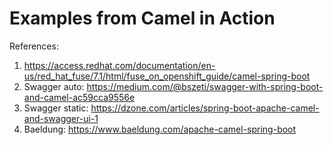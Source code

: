 # Examples from Camel in Action

References:

 1. https://access.redhat.com/documentation/en-us/red_hat_fuse/7.1/html/fuse_on_openshift_guide/camel-spring-boot
 2. Swagger auto: https://medium.com/@bszeti/swagger-with-spring-boot-and-camel-ac59cca9556e
 3. Swagger static: https://dzone.com/articles/spring-boot-apache-camel-and-swagger-ui-1
 4. Baeldung: https://www.baeldung.com/apache-camel-spring-boot

